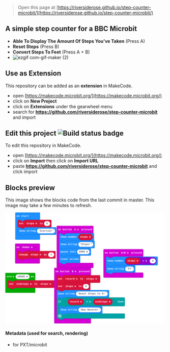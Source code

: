 
> Open this page at [https://riversiderose.github.io/step-counter-microbit/](https://riversiderose.github.io/step-counter-microbit/)

## A simple step counter for a BBC Microbit
* **Able To Display The Amount Of Steps You've Taken** (Press A)
* **Reset Steps** (Press B)
* **Convert Steps To Feet** (Press A + B)
* ![ezgif com-gif-maker (2)](https://user-images.githubusercontent.com/66091556/131727488-7f2c7c99-d0ca-4507-b0d8-c366665fc235.gif)
## Use as Extension

This repository can be added as an **extension** in MakeCode.

* open [https://makecode.microbit.org/](https://makecode.microbit.org/)
* click on **New Project**
* click on **Extensions** under the gearwheel menu
* search for **https://github.com/riversiderose/step-counter-microbit** and import

## Edit this project ![Build status badge](https://github.com/riversiderose/step-counter-microbit/workflows/MakeCode/badge.svg)

To edit this repository in MakeCode.

* open [https://makecode.microbit.org/](https://makecode.microbit.org/)
* click on **Import** then click on **Import URL**
* paste **https://github.com/riversiderose/step-counter-microbit** and click import

## Blocks preview

This image shows the blocks code from the last commit in master.
This image may take a few minutes to refresh.

![A rendered view of the blocks](https://github.com/riversiderose/step-counter-microbit/raw/master/.github/makecode/blocks.png)

#### Metadata (used for search, rendering)

* for PXT/microbit
<script src="https://makecode.com/gh-pages-embed.js"></script><script>makeCodeRender("{{ site.makecode.home_url }}", "{{ site.github.owner_name }}/{{ site.github.repository_name }}");</script>
